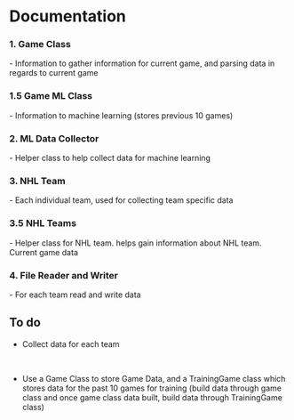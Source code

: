 # <b>Documentation</b>

<h3> <b>1. Game Class</b> </h3>
- Information to gather information for current game, and parsing data in regards to current game


<h3> <b>1.5 Game ML Class</b> </h3>
- Information to machine learning (stores previous 10 games)


<h3> <b>2. ML Data Collector</b> </h3>
- Helper class to help collect data for machine learning



<h3> <b>3. NHL Team</b> </h3>
- Each individual team, used for collecting team specific data

<h3> <b>3.5 NHL Teams</b> </h3>
- Helper class for NHL team. helps gain information about NHL team. Current game data


<h3> <b>4. File Reader and Writer</b> </h3>
- For each team read and write data

<h2><b>To do <br></b> </h2>

- Collect data for each team
<br>

- Use a Game Class to store Game Data, and a TrainingGame class which stores data for the past 10 games for training (build data through game class and once game class data built, build data through TrainingGame class)




